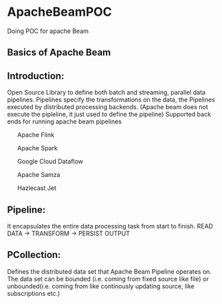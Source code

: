 # ApacheBeamPOC
Doing POC for apache Beam

Basics of Apache Beam
-----------------------

Introduction: 
-------------
Open Source Library to define both batch and streaming, parallel data pipelines.
Pipelines specify the transformations on the data, the Pipelines executed by distributed
processing backends. (Apache beam does not execute the pipleline, it just used to define the pipeline)
Supported back ends for running apache beam pipelines


 <ul> Apache Flink </ul>
  <ul> Apache Spark </ul>
   <ul> Google Cloud Dataflow</ul>
    <ul> Apache Samza </ul>
     <ul> Hazlecast Jet </ul>


Pipeline:
---------
It encapsulates the entire data processing task from start to finish.
READ DATA -> TRANSFORM -> PERSIST OUTPUT

PCollection:
-------------
Defines the distributed data set that Apache Beam Pipeline operates on. The data set can be bounded (i.e. coming from fixed source like file)
or unbounded(i.e. coming from like continously updating source, like subscriptions etc.)